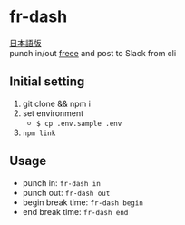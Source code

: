 # fr-dash
[日本語版](./README.js.md)  
punch in/out [freee](https://p.secure.freee.co.jp/) and post to Slack from cli  
## Initial setting
1. git clone && npm i
2. set environment
   - `$ cp .env.sample .env`
3. `npm link`
## Usage
  - punch in: `fr-dash in`
  - punch out: `fr-dash out`
  - begin break time: `fr-dash begin`
  - end break time: `fr-dash end`
